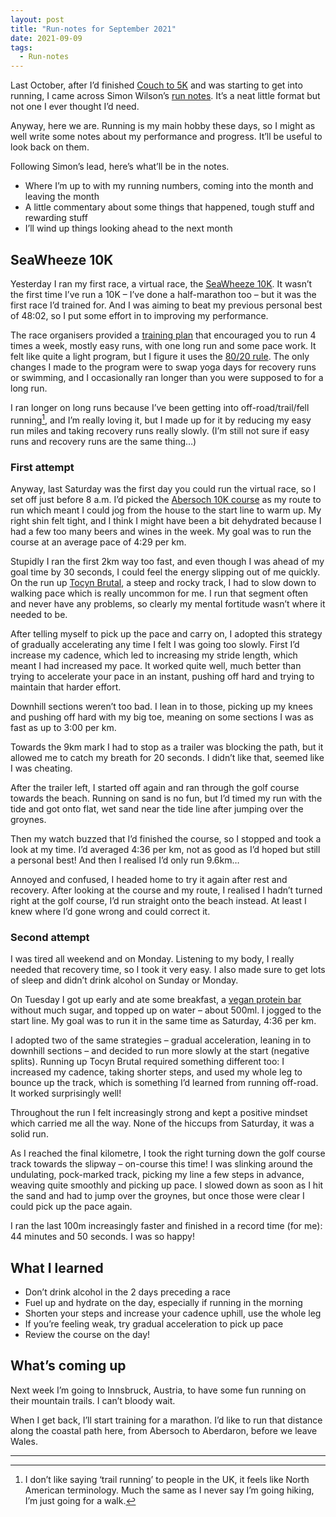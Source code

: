 ```yaml
---
layout: post
title: "Run-notes for September 2021"
date: 2021-09-09
tags:
  - Run-notes
---
```


Last October, after I’d finished [Couch to 5K](https://www.nhs.uk/live-well/exercise/couch-to-5k-week-by-week/) and was starting to get into running, I came across Simon Wilson’s [run notes](https://www.ermlikeyeah.com/run-note-for-august-september-and-october-2020/). It’s a neat little format but not one I ever thought I’d need.

Anyway, here we are. Running is my main hobby these days, so I might as well write some notes about my performance and progress. It’ll be useful to look back on them.

Following Simon’s lead, here’s what’ll be in the notes.

- Where I’m up to with my running numbers, coming into the month and leaving the month
- A little commentary about some things that happened, tough stuff and rewarding stuff
- I’ll wind up things looking ahead to the next month

## SeaWheeze 10K

Yesterday I ran my first race, a virtual race, the [SeaWheeze 10K](https://www.strava.com/challenges/lululemon-SeaWheeze-Virtual-10K-2021). It wasn’t the first time I’ve run a 10K – I’ve done a half-marathon too – but it was the first race I’d trained for. And I was aiming to beat my previous personal best of 48:02, so I put some effort in to improving my performance.

The race organisers provided a [training plan](https://pnimages.lululemon.com/content/dam/seawheeze/EN_SW21_Training%20Guide_10K_CAN_Updated_1.pdf?icid=cdp-story:seawheeze-virtual-run;5;12lrgmasonry;campaigns) that encouraged you to run 4 times a week, mostly easy runs, with one long run and some pace work. It felt like quite a light program, but I figure it uses the [80/20 rule](https://www.runnersworld.com/uk/training/motivation/a27718661/what-is-80-20-running/). The only changes I made to the program were to swap yoga days for recovery runs or swimming, and I occasionally ran longer than you were supposed to for a long run.

I ran longer on long runs because I’ve been getting into off-road/trail/fell running[^1], and I’m really loving it, but I made up for it by reducing my easy run miles and taking recovery runs really slowly. (I’m still not sure if easy runs and recovery runs are the same thing…)

### First attempt

Anyway, last Saturday was the first day you could run the virtual race, so I set off just before 8 a.m. I’d picked the [Abersoch 10K course](https://www.abersochtriplecrown.com/10k-course/) as my route to run which meant I could jog from the house to the start line to warm up. My right shin felt tight, and I think I might have been a bit dehydrated because I had a few too many beers and wines in the week. My goal was to run the course at an average pace of 4:29 per km.

Stupidly I ran the first 2km way too fast, and even though I was ahead of my goal time by 30 seconds, I could feel the energy slipping out of me quickly. On the run up [Tocyn Brutal](https://www.abersochtriplecrown.com/tocyn-brutal/), a steep and rocky track, I had to slow down to walking pace which is really uncommon for me. I run that segment often and never have any problems, so clearly my mental fortitude wasn’t where it needed to be.

After telling myself to pick up the pace and carry on, I adopted this strategy of gradually accelerating any time I felt I was going too slowly. First I’d increase my cadence, which led to increasing my stride length, which meant I had increased my pace. It worked quite well, much better than trying to accelerate your pace in an instant, pushing off hard and trying to maintain that harder effort.

Downhill sections weren’t too bad. I lean in to those, picking up my knees and pushing off hard with my big toe, meaning on some sections I was as fast as up to 3:00 per km.

Towards the 9km mark I had to stop as a trailer was blocking the path, but it allowed me to catch my breath for 20 seconds. I didn’t like that, seemed like I was cheating.

After the trailer left, I started off again and ran through the golf course towards the beach. Running on sand is no fun, but I’d timed my run with the tide and got onto flat, wet sand near the tide line after jumping over the groynes.

Then my watch buzzed that I’d finished the course, so I stopped and took a look at my time. I’d averaged 4:36 per km, not as good as I’d hoped but still a personal best! And then I realised I’d only run 9.6km…

Annoyed and confused, I headed home to try it again after rest and recovery. After looking at the course and my route, I realised I hadn’t turned right at the golf course, I’d run straight onto the beach instead. At least I knew where I’d gone wrong and could correct it.

### Second attempt

I was tired all weekend and on Monday. Listening to my body, I really needed that recovery time, so I took it very easy. I also made sure to get lots of sleep and didn’t drink alcohol on Sunday or Monday.

On Tuesday I got up early and ate some breakfast, a [vegan protein bar](https://misfits.health/products/vegan-protein-bar) without much sugar, and topped up on water – about 500ml. I jogged to the start line. My goal was to run it in the same time as Saturday, 4:36 per km.

I adopted two of the same strategies – gradual acceleration, leaning in to downhill sections – and decided to run more slowly at the start (negative splits). Running up Tocyn Brutal required something different too: I increased my cadence, taking shorter steps, and used my whole leg to bounce up the track, which is something I’d learned from running off-road. It worked surprisingly well!

Throughout the run I felt increasingly strong and kept a positive mindset which carried me all the way. None of the hiccups from Saturday, it was a solid run.

As I reached the final kilometre, I took the right turning down the golf course track towards the slipway – on-course this time! I was slinking around the undulating, pock-marked track, picking my line a few steps in advance, weaving quite smoothly and picking up pace. I slowed down as soon as I hit the sand and had to jump over the groynes, but once those were clear I could pick up the pace again.

I ran the last 100m increasingly faster and finished in a record time (for me): 44 minutes and 50 seconds. I was so happy!

## What I learned

- Don’t drink alcohol in the 2 days preceding a race
- Fuel up and hydrate on the day, especially if running in the morning
- Shorten your steps and increase your cadence uphill, use the whole leg
- If you’re feeling weak, try gradual acceleration to pick up pace
- Review the course on the day!

## What’s coming up

Next week I’m going to Innsbruck, Austria, to have some fun running on their mountain trails. I can’t bloody wait.

When I get back, I’ll start training for a marathon. I’d like to run that distance along the coastal path here, from Abersoch to Aberdaron, before we leave Wales.

---

[^1]: I don’t like saying ‘trail running’ to people in the UK, it feels like North American terminology. Much the same as I never say I’m going hiking, I’m just going for a walk.
